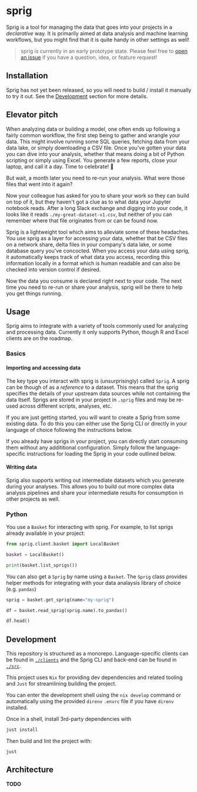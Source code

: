 # sprig

Sprig is a tool for managing the data that goes into your projects in a
_declarative_ way. It is primarily aimed at data analysis and machine learning
workflows, but you might find that it is quite handy in other settings as well!

> sprig is currently in an early prototype state. Please feel free to [open an
> issue](https://github.com/dorranh/sprig/issues/new) if you have a question,
> idea, or feature request!

## Installation

Sprig has not yet been released, so you will need to build / install it manually
to try it out. See the [Development](#development) section for more details.

## Elevator pitch

When analyzing data or building a model, one often ends up following a fairly
common workflow, the first step being to gather and wrangle your data. This
might involve running some SQL queries, fetching data from your data lake, or
simply downloading a CSV file. Once you've gotten your data you can dive into
your analysis, whether that means doing a bit of Python scripting or simply
using Excel. You generate a few reports, close your laptop, and call it a day.
Time to celebrate! 🍻

But wait, a month later you need to re-run your analysis. What were those files
that went into it again?

Now your colleague has asked for you to share your work so they can build on top
of it, but they haven't got a clue as to what data your Jupyter notebook reads.
After a long Slack exchange and digging into your code, it looks like it reads
`./my-great-dataset-v1.csv`, but neither of you can remember where that file
originates from or can be found now.

Sprig is a lightweight tool which aims to alleviate some of these headaches. You
use sprig as a layer for accessing your data, whether that be CSV files on a
network share, delta files in your company's data lake, or some database query
you've concocted. When you access your data using sprig, it automatically keeps
track of what data you access, recording this information locally in a format
which is human readable and can also be checked into version control if desired.

Now the data you consume is declared right next to your code. The next time you
need to re-run or share your analysis, sprig will be there to help you get
things running.

## Usage

Sprig aims to integrate with a variety of tools commonly used for analyzing and
processing data. Currently it only supports Python, though R and Excel clients
are on the roadmap.

### Basics

#### Importing and accessing data

The key type you interact with sprig is (unsurprisingly) called `Sprig`. A sprig
can be though of as a *reference* to a dataset. This means that the sprig
specifies the details of your upstream data sources while not containing the
data itself. Sprigs are stored in your project in `.sprig` files and may be
re-used across different scripts, analyses, etc.

If you are just getting started, you will want to create a Sprig from some
existing data. To do this you can either use the Sprig CLI or directly in your
language of choice following the instructions below.

If you already have sprigs in your project, you can directly start consuming
them without any addititional configuration. Simply follow the language-specific
instructions for loading the Sprig in your code outlined below.

#### Writing data

Sprig also supports writing out intermediate datasets which you generate during
your analyses. This allows you to build out more complex data analysis pipelines
and share your intermediate results for consumption in other projects as well.

### Python

You use a `Basket` for interacting with sprig. For example, to list sprigs
already available in your project:

```python
from sprig.client.basket import LocalBasket

basket = LocalBasket()

print(basket.list_sprigs())
```

You can also get a `Sprig` by name using a `Basket`. The `Sprig` class provides
helper methods for integrating with your data analaysis library of choice (e.g.
`pandas`)

```python
sprig = basket.get_sprig(name="my-sprig")

df = basket.read_sprig(sprig.name).to_pandas()

df.head()
```

## Development

This repository is structured as a monorepo. Language-specific clients can be
found in [`./clients`](./clients) and the Sprig CLI and back-end can be found in
[`./src`](./src).

This project uses `Nix` for providing dev dependencies and related tooling and
`Just` for streamlining building the project.

You can enter the development shell using the `nix develop` command or
automatically using the provided `direnv` `.envrc` file if you have `direnv`
installed.

Once in a shell, install 3rd-party dependencies with

```sh
just install
```

Then build and lint the project with:

```
just
```

## Architecture

**TODO**
